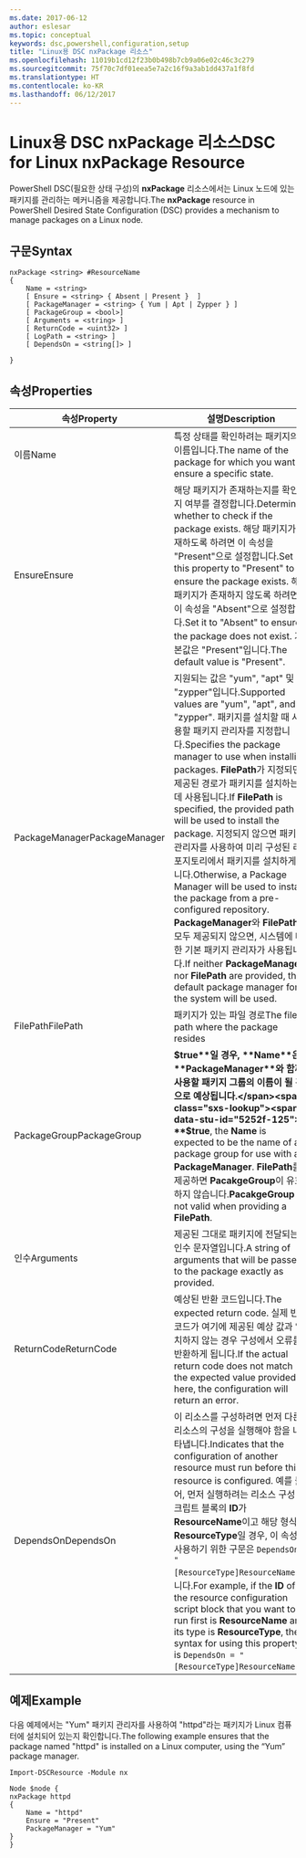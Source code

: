 ```yaml
---
ms.date: 2017-06-12
author: eslesar
ms.topic: conceptual
keywords: dsc,powershell,configuration,setup
title: "Linux용 DSC nxPackage 리소스"
ms.openlocfilehash: 11019b1cd12f23b0b498b7cb9a06e02c46c3c279
ms.sourcegitcommit: 75f70c7df01eea5e7a2c16f9a3ab1dd437a1f8fd
ms.translationtype: HT
ms.contentlocale: ko-KR
ms.lasthandoff: 06/12/2017
---
```

# <a name="dsc-for-linux-nxpackage-resource"></a><span data-ttu-id="5252f-103">Linux용 DSC nxPackage 리소스</span><span class="sxs-lookup"><span data-stu-id="5252f-103">DSC for Linux nxPackage Resource</span></span>

<span data-ttu-id="5252f-104">PowerShell DSC(필요한 상태 구성)의 **nxPackage** 리소스에서는 Linux 노드에 있는 패키지를 관리하는 메커니즘을 제공합니다.</span><span class="sxs-lookup"><span data-stu-id="5252f-104">The **nxPackage** resource in PowerShell Desired State Configuration (DSC) provides a mechanism to manage packages on a Linux node.</span></span>

## <a name="syntax"></a><span data-ttu-id="5252f-105">구문</span><span class="sxs-lookup"><span data-stu-id="5252f-105">Syntax</span></span>

```
nxPackage <string> #ResourceName
{
    Name = <string>
    [ Ensure = <string> { Absent | Present }  ]
    [ PackageManager = <string> { Yum | Apt | Zypper } ]
    [ PackageGroup = <bool>]
    [ Arguments = <string> ]
    [ ReturnCode = <uint32> ]
    [ LogPath = <string> ]
    [ DependsOn = <string[]> ]
    
}
```

## <a name="properties"></a><span data-ttu-id="5252f-106">속성</span><span class="sxs-lookup"><span data-stu-id="5252f-106">Properties</span></span>

|  <span data-ttu-id="5252f-107">속성</span><span class="sxs-lookup"><span data-stu-id="5252f-107">Property</span></span> |  <span data-ttu-id="5252f-108">설명</span><span class="sxs-lookup"><span data-stu-id="5252f-108">Description</span></span> | 
|---|---|
| <span data-ttu-id="5252f-109">이름</span><span class="sxs-lookup"><span data-stu-id="5252f-109">Name</span></span>| <span data-ttu-id="5252f-110">특정 상태를 확인하려는 패키지의 이름입니다.</span><span class="sxs-lookup"><span data-stu-id="5252f-110">The name of the package for which you want to ensure a specific state.</span></span>| 
| <span data-ttu-id="5252f-111">Ensure</span><span class="sxs-lookup"><span data-stu-id="5252f-111">Ensure</span></span>| <span data-ttu-id="5252f-112">해당 패키지가 존재하는지를 확인할지 여부를 결정합니다.</span><span class="sxs-lookup"><span data-stu-id="5252f-112">Determines whether to check if the package exists.</span></span> <span data-ttu-id="5252f-113">해당 패키지가 존재하도록 하려면 이 속성을 "Present"으로 설정합니다.</span><span class="sxs-lookup"><span data-stu-id="5252f-113">Set this property to "Present" to ensure the package exists.</span></span> <span data-ttu-id="5252f-114">해당 패키지가 존재하지 않도록 하려면 이 속성을 "Absent"으로 설정합니다.</span><span class="sxs-lookup"><span data-stu-id="5252f-114">Set it to "Absent" to ensure the package does not exist.</span></span> <span data-ttu-id="5252f-115">기본값은 "Present"입니다.</span><span class="sxs-lookup"><span data-stu-id="5252f-115">The default value is "Present".</span></span>|  
| <span data-ttu-id="5252f-116">PackageManager</span><span class="sxs-lookup"><span data-stu-id="5252f-116">PackageManager</span></span>| <span data-ttu-id="5252f-117">지원되는 값은 "yum", "apt" 및 "zypper"입니다.</span><span class="sxs-lookup"><span data-stu-id="5252f-117">Supported values are "yum", "apt", and "zypper".</span></span> <span data-ttu-id="5252f-118">패키지를 설치할 때 사용할 패키지 관리자를 지정합니다.</span><span class="sxs-lookup"><span data-stu-id="5252f-118">Specifies the package manager to use when installing packages.</span></span> <span data-ttu-id="5252f-119">**FilePath**가 지정되면, 제공된 경로가 패키지를 설치하는 데 사용됩니다.</span><span class="sxs-lookup"><span data-stu-id="5252f-119">If **FilePath** is specified, the provided path will be used to install the package.</span></span> <span data-ttu-id="5252f-120">지정되지 않으면 패키지 관리자를 사용하여 미리 구성된 리포지토리에서 패키지를 설치하게 됩니다.</span><span class="sxs-lookup"><span data-stu-id="5252f-120">Otherwise, a Package Manager will be used to install the package from a pre-configured repository.</span></span> <span data-ttu-id="5252f-121">**PackageManager**와 **FilePath**가 모두 제공되지 않으면, 시스템에 대한 기본 패키지 관리자가 사용됩니다.</span><span class="sxs-lookup"><span data-stu-id="5252f-121">If neither **PackageManager** nor **FilePath** are provided, the default package manager for the system will be used.</span></span>| 
| <span data-ttu-id="5252f-122">FilePath</span><span class="sxs-lookup"><span data-stu-id="5252f-122">FilePath</span></span>| <span data-ttu-id="5252f-123">패키지가 있는 파일 경로</span><span class="sxs-lookup"><span data-stu-id="5252f-123">The file path where the package resides</span></span>| 
| <span data-ttu-id="5252f-124">PackageGroup</span><span class="sxs-lookup"><span data-stu-id="5252f-124">PackageGroup</span></span>| <span data-ttu-id="5252f-125">**$true**일 경우, **Name**은 **PackageManager**와 함께 사용할 패키지 그룹의 이름이 될 것으로 예상됩니다.</span><span class="sxs-lookup"><span data-stu-id="5252f-125">If **$true**, the **Name** is expected to be the name of a package group for use with a **PackageManager**.</span></span> <span data-ttu-id="5252f-126">**FilePath**를 제공하면 **PacakgeGroup**이 유효하지 않습니다.</span><span class="sxs-lookup"><span data-stu-id="5252f-126">**PacakgeGroup** is not valid when providing a **FilePath**.</span></span>| 
| <span data-ttu-id="5252f-127">인수</span><span class="sxs-lookup"><span data-stu-id="5252f-127">Arguments</span></span>| <span data-ttu-id="5252f-128">제공된 그대로 패키지에 전달되는 인수 문자열입니다.</span><span class="sxs-lookup"><span data-stu-id="5252f-128">A string of arguments that will be passed to the package exactly as provided.</span></span>| 
| <span data-ttu-id="5252f-129">ReturnCode</span><span class="sxs-lookup"><span data-stu-id="5252f-129">ReturnCode</span></span>| <span data-ttu-id="5252f-130">예상된 반환 코드입니다.</span><span class="sxs-lookup"><span data-stu-id="5252f-130">The expected return code.</span></span> <span data-ttu-id="5252f-131">실제 반환 코드가 여기에 제공된 예상 값과 일치하지 않는 경우 구성에서 오류를 반환하게 됩니다.</span><span class="sxs-lookup"><span data-stu-id="5252f-131">If the actual return code does not match the expected value provided here, the configuration will return an error.</span></span>| 
| <span data-ttu-id="5252f-132">DependsOn</span><span class="sxs-lookup"><span data-stu-id="5252f-132">DependsOn</span></span> | <span data-ttu-id="5252f-133">이 리소스를 구성하려면 먼저 다른 리소스의 구성을 실행해야 함을 나타냅니다.</span><span class="sxs-lookup"><span data-stu-id="5252f-133">Indicates that the configuration of another resource must run before this resource is configured.</span></span> <span data-ttu-id="5252f-134">예를 들어, 먼저 실행하려는 리소스 구성 스크립트 블록의 **ID**가 **ResourceName**이고 해당 형식이 **ResourceType**일 경우, 이 속성을 사용하기 위한 구문은 `DependsOn = "[ResourceType]ResourceName"`입니다.</span><span class="sxs-lookup"><span data-stu-id="5252f-134">For example, if the **ID** of the resource configuration script block that you want to run first is **ResourceName** and its type is **ResourceType**, the syntax for using this property is `DependsOn = "[ResourceType]ResourceName"`.</span></span>| 

## <a name="example"></a><span data-ttu-id="5252f-135">예제</span><span class="sxs-lookup"><span data-stu-id="5252f-135">Example</span></span>

<span data-ttu-id="5252f-136">다음 예제에서는 "Yum" 패키지 관리자를 사용하여 "httpd"라는 패키지가 Linux 컴퓨터에 설치되어 있는지 확인합니다.</span><span class="sxs-lookup"><span data-stu-id="5252f-136">The following example ensures that the package named "httpd" is installed on a Linux computer, using the “Yum” package manager.</span></span>

```
Import-DSCResource -Module nx 

Node $node {
nxPackage httpd
{
    Name = "httpd"
    Ensure = "Present"
    PackageManager = "Yum"
}
}
```

